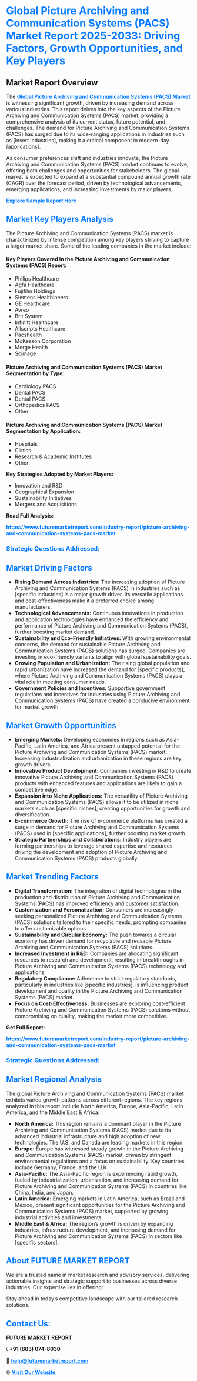 <h1 style="color: #007BFF;">Global Picture Archiving and Communication Systems (PACS) Market Report 2025-2033: Driving Factors, Growth Opportunities, and Key Players</h1>

<section id="overview">
<h2>Market Report Overview</h2>
<p>The <a href="https://www.futuremarketreport.com/industry-report/picture-archiving-and-communication-systems-pacs-market" style="color: #007BFF; text-decoration: none;"><strong>Global Picture Archiving and Communication Systems (PACS) Market</strong></a> is witnessing significant growth, driven by increasing demand across various industries. This report delves into the key aspects of the Picture Archiving and Communication Systems (PACS) market, providing a comprehensive analysis of its current status, future potential, and challenges. The demand for Picture Archiving and Communication Systems (PACS) has surged due to its wide-ranging applications in industries such as [insert industries], making it a critical component in modern-day [applications].</p>
<p>As consumer preferences shift and industries innovate, the Picture Archiving and Communication Systems (PACS) market continues to evolve, offering both challenges and opportunities for stakeholders. The global market is expected to expand at a substantial compound annual growth rate (CAGR) over the forecast period, driven by technological advancements, emerging applications, and increasing investments by major players.</p>
</section>

<section id="overview">
<p><a href="https://www.futuremarketreport.com/request-sample/reportId=91560" style="color: #007BFF; text-decoration: none;"><strong>Explore Sample Report Here</strong></a></p>
</section>

<section id="key-players">
<h2 style="color: #007BFF;">Market Key Players Analysis</h2>
<p>The Picture Archiving and Communication Systems (PACS) market is characterized by intense competition among key players striving to capture a larger market share. Some of the leading companies in the market include:</p>
<h4>Key Players Covered in the Picture Archiving and Communication Systems (PACS) Report:</h4>
<ul><li>Philips Healthcare</li><li>Agfa Healthcare</li><li>Fujifilm Holdings</li><li>Siemens Healthineers</li><li>GE Healthcare</li><li>Avreo</li><li>Brit System</li><li>Infinitt Healthcare</li><li>Allscripts Healthcare</li><li>Pacshealth</li><li>McKesson Corporation</li><li>Merge Health</li><li>Scimage</li></ul>
<h4>Picture Archiving and Communication Systems (PACS) Market Segmentation by Type:</h4>
<ul><li>Cardiology PACS</li><li>Dental PACS</li><li>Dental PACS</li><li>Orthopedics PACS</li><li>Other</li></ul>

<h4>Picture Archiving and Communication Systems (PACS) Market Segmentation by Application:</h4>
<ul><li>Hospitals</li><li>Clinics</li><li>Research &amp; Academic Institutes</li><li>Other</li></ul>
<p><strong>Key Strategies Adopted by Market Players:</strong></p>
<ul>
<li>Innovation and R&D</li>
<li>Geographical Expansion</li>
<li>Sustainability Initiatives</li>
<li>Mergers and Acquisitions</li>
</ul>
</section>

<section>
<p><strong>Read Full Analysis: </strong></p><a href="https://www.futuremarketreport.com/industry-report/picture-archiving-and-communication-systems-pacs-market" style="color: #007BFF; text-decoration: none;"><strong>https://www.futuremarketreport.com/industry-report/picture-archiving-and-communication-systems-pacs-market</strong></a>
<h3 style="color: #007BFF;">Strategic Questions Addressed:</h3>
</section>

<section id="driving-factors">
<h2 style="color: #007BFF;">Market Driving Factors</h2>
<ul>
<li><strong>Rising Demand Across Industries:</strong> The increasing adoption of Picture Archiving and Communication Systems (PACS) in industries such as [specific industries] is a major growth driver. Its versatile applications and cost-effectiveness make it a preferred choice among manufacturers.</li>
<li><strong>Technological Advancements:</strong> Continuous innovations in production and application technologies have enhanced the efficiency and performance of Picture Archiving and Communication Systems (PACS), further boosting market demand.</li>
<li><strong>Sustainability and Eco-Friendly Initiatives:</strong> With growing environmental concerns, the demand for sustainable Picture Archiving and Communication Systems (PACS) solutions has surged. Companies are investing in eco-friendly variants to align with global sustainability goals.</li>
<li><strong>Growing Population and Urbanization:</strong> The rising global population and rapid urbanization have increased the demand for [specific products], where Picture Archiving and Communication Systems (PACS) plays a vital role in meeting consumer needs.</li>
<li><strong>Government Policies and Incentives:</strong> Supportive government regulations and incentives for industries using Picture Archiving and Communication Systems (PACS) have created a conducive environment for market growth.</li>
</ul>
</section>

<section id="growth-opportunities">
<h2 style="color: #007BFF;">Market Growth Opportunities</h2>
<ul>
<li><strong>Emerging Markets:</strong> Developing economies in regions such as Asia-Pacific, Latin America, and Africa present untapped potential for the Picture Archiving and Communication Systems (PACS) market. Increasing industrialization and urbanization in these regions are key growth drivers.</li>
<li><strong>Innovative Product Development:</strong> Companies investing in R&D to create innovative Picture Archiving and Communication Systems (PACS) products with enhanced features and applications are likely to gain a competitive edge.</li>
<li><strong>Expansion into Niche Applications:</strong> The versatility of Picture Archiving and Communication Systems (PACS) allows it to be utilized in niche markets such as [specific niches], creating opportunities for growth and diversification.</li>
<li><strong>E-commerce Growth:</strong> The rise of e-commerce platforms has created a surge in demand for Picture Archiving and Communication Systems (PACS) used in [specific applications], further boosting market growth.</li>
<li><strong>Strategic Partnerships and Collaborations:</strong> Industry players are forming partnerships to leverage shared expertise and resources, driving the development and adoption of Picture Archiving and Communication Systems (PACS) products globally.</li>
</ul>
</section>

<section id="trending-factors">
<h2 style="color: #007BFF;">Market Trending Factors</h2>
<ul>
<li><strong>Digital Transformation:</strong> The integration of digital technologies in the production and distribution of Picture Archiving and Communication Systems (PACS) has improved efficiency and customer satisfaction.</li>
<li><strong>Customization and Personalization:</strong> Consumers are increasingly seeking personalized Picture Archiving and Communication Systems (PACS) solutions tailored to their specific needs, prompting companies to offer customizable options.</li>
<li><strong>Sustainability and Circular Economy:</strong> The push towards a circular economy has driven demand for recyclable and reusable Picture Archiving and Communication Systems (PACS) solutions.</li>
<li><strong>Increased Investment in R&D:</strong> Companies are allocating significant resources to research and development, resulting in breakthroughs in Picture Archiving and Communication Systems (PACS) technology and applications.</li>
<li><strong>Regulatory Compliance:</strong> Adherence to strict regulatory standards, particularly in industries like [specific industries], is influencing product development and quality in the Picture Archiving and Communication Systems (PACS) market.</li>
<li><strong>Focus on Cost-Effectiveness:</strong> Businesses are exploring cost-efficient Picture Archiving and Communication Systems (PACS) solutions without compromising on quality, making the market more competitive.</li>
</ul>
</section>

<section>
<p><strong>Get Full Report: </strong></p><a href="https://www.futuremarketreport.com/industry-report/picture-archiving-and-communication-systems-pacs-market" style="color: #007BFF; text-decoration: none;"><strong>https://www.futuremarketreport.com/industry-report/picture-archiving-and-communication-systems-pacs-market</strong></a>
<h3 style="color: #007BFF;">Strategic Questions Addressed:</h3>
</section>


<section id="regional-analysis">
<h2 style="color: #007BFF;">Market Regional Analysis</h2>
<p>The global Picture Archiving and Communication Systems (PACS) market exhibits varied growth patterns across different regions. The key regions analyzed in this report include North America, Europe, Asia-Pacific, Latin America, and the Middle East & Africa:</p>
<ul>
<li><strong>North America:</strong> This region remains a dominant player in the Picture Archiving and Communication Systems (PACS) market due to its advanced industrial infrastructure and high adoption of new technologies. The U.S. and Canada are leading markets in this region.</li>
<li><strong>Europe:</strong> Europe has witnessed steady growth in the Picture Archiving and Communication Systems (PACS) market, driven by stringent environmental regulations and a focus on sustainability. Key countries include Germany, France, and the U.K.</li>
<li><strong>Asia-Pacific:</strong> The Asia-Pacific region is experiencing rapid growth, fueled by industrialization, urbanization, and increasing demand for Picture Archiving and Communication Systems (PACS) in countries like China, India, and Japan.</li>
<li><strong>Latin America:</strong> Emerging markets in Latin America, such as Brazil and Mexico, present significant opportunities for the Picture Archiving and Communication Systems (PACS) market, supported by growing industrial activities and investments.</li>
<li><strong>Middle East & Africa:</strong> The region’s growth is driven by expanding industries, infrastructure development, and increasing demand for Picture Archiving and Communication Systems (PACS) in sectors like [specific sectors].</li>
</ul>
</section>

<footer>
<h2 style="color: #007BFF;">About FUTURE MARKET REPORT</h2>
<p>We are a trusted name in market research and advisory services, delivering actionable insights and strategic support to businesses across diverse industries. Our expertise lies in offering:</p>

<p>Stay ahead in today’s competitive landscape with our tailored research solutions.</p>

<h2 style="color: #007BFF;">Contact Us:</h2>
<p><strong>FUTURE MARKET REPORT</strong></p>
<p>📞 <strong>+91 (883) 074-8030</strong></p>
<p>📧 <strong><a href="mailto:help@futuremarketreport.com" style="color: #007BFF;">help@futuremarketreport.com</a></strong></p>
<p>🌐 <strong><a href="https://www.futuremarketreport.com/" style="color: #007BFF;">Visit Our Website</a></strong></p>
</footer>
